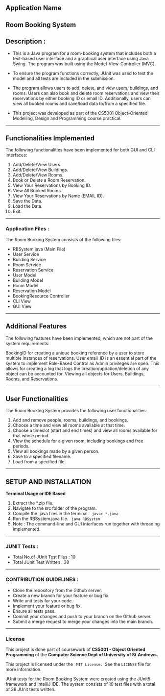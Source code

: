 ## Application Name
<strong> Room Booking System </strong>
---

## Description :
* This is a Java program for a room-booking system that includes both a text-based user interface and a graphical user interface using Java Swing. The program was built using the Model-View-Controller (MVC).

* To ensure the program functions correctly, JUnit was used to test the model and all tests are included in the submission.

* The program allows users to add, delete, and view users, buildings, and rooms. Users can also book and delete room reservations and view their reservations by either booking ID or email ID. Additionally, users can view all booked rooms and save/load data to/from a specified file.

* This project was developed as part of the CS5001 Object-Oriented Modelling, Design and Programming course practical.

---

## Functionalities Implemented

The following functionalities have been implemented for both GUI and CLI interfaces:
<ol>
<li>Add/Delete/View Users.
<li>Add/Delete/View Buildings.
<li>Add/Delete/View Rooms.
<li>Book or Delete a Room Reservation.
<li>View Your Reservations by Booking ID.
<li>View All Booked Rooms.
<li>View Your Reservations by Name (EMAIL ID).
<li>Save the Data.
<li>Load the Data.
<li>Exit.
</ol>

---

### Application Files :

The Room Booking System consists of the following files:

* RBSystem.java (Main File)
* User Service
* Building Service
* Room Service
* Reservation Service
* User Model
* Building Model
* Room Model
* Reservation Model
* BookingResource Controller
* CLI View
* GUI View

---

## Additional Features

The following features have been implemented, which are not part of the system requirements:

BookingID for creating a unique booking reference by a user to store multiple instances of reservations.
User email_ID is an essential part of the system to implement Role-Based Control as Admin privileges are open. This allows for creating a log that logs the creation/updation/deletion of any object can be accounted for.
Viewing all objects for Users, Buildings, Rooms, and Reservations.


---

## User Functionalities

The Room Booking System provides the following user functionalities:
<ol>
<li> Add and remove people, rooms, buildings, and bookings.
<li> Choose a time and view all rooms available at that time.
<li> Choose a timeslot (start and end times) and view all rooms available for that whole period.
<li> View the schedule for a given room, including bookings and free periods.
<li> View all bookings made by a given person.
<li> Save to a specified filename.
<li> Load from a specified file.
</ol>


---

## SETUP AND INSTALLATION

<strong> Terminal Usage or IDE Based</strong>
<ol>
<li> Extract the *.zip file.
<li> Navigate to the src folder of the program.
<li> Compile the .java files in the terminal. <code> javac *.java </code>
<li> Run the RBSystem.java file. <code> java RBSystem </code>
<li> Note : The command-line and GUI interfaces run together with threading implemented.
</ol>

---

### JUNIT Tests : 

* Total No.of JUnit Test Files : 10 
* Total JUnit Test Written : 38

---

### CONTRIBUTION GUIDELINES : 
- Clone the repository from the Github server.
- Create a new branch for your feature or bug fix.
- Write unit tests for your code.
- Implement your feature or bug fix.
- Ensure all tests pass.
- Commit your changes and push to your branch on the Github server.
- Submit a merge request to merge your changes into the main branch.

--- 
### License
This project is done part of coursework of <strong> CS5001 - Object Oriented Programming</strong> of the <strong> Computer Science Dept of University of St.Andrews.</strong> </br>

This project is licensed under the <code> MIT License. </code>See the <code>LICENSE</code> file for more information.



JUnit tests for the Room Booking System were created using the JUnit5 framework and IntelliJ IDE. The system consists of 10 test files with a total of 38 JUnit tests written.
